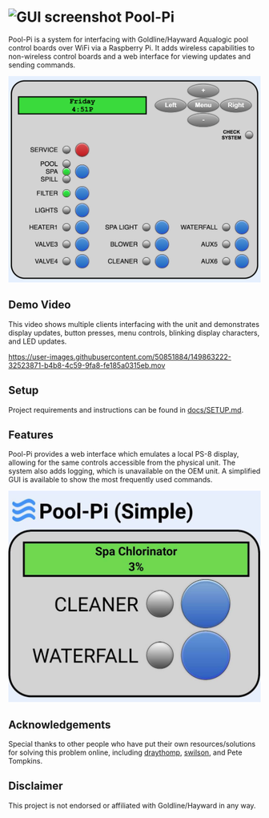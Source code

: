 # <img width="24" alt="GUI screenshot" src="/src/static/favicon.ico"> Pool-Pi

Pool-Pi is a system for interfacing with Goldline/Hayward Aqualogic pool control boards over WiFi via a Raspberry Pi. It adds wireless capabilities to non-wireless control boards and a web interface for viewing updates and sending commands.
<p align='center'>
<img width="535" alt="GUI screenshot" src="/docs/media/gui_1.png">
</p>


## Demo Video
This video shows multiple clients interfacing with the unit and demonstrates display updates, button presses, menu controls, blinking display characters, and LED updates.

https://user-images.githubusercontent.com/50851884/149863222-32523871-b4b8-4c59-9fa8-fe185a0315eb.mov

## Setup
Project requirements and instructions can be found in [docs/SETUP.md](/docs/SETUP.md).

## Features
Pool-Pi provides a web interface which emulates a local PS-8 display, allowing for the same controls accessible from the physical unit. The system also adds logging, which is unavailable on the OEM unit. A simplified GUI is available to show the most frequently used commands.
<p align='center'>
<img width="535" alt="GUI screenshot" src="/docs/media/gui_2.png">
</p>

## Acknowledgements
Special thanks to other people who have put their own resources/solutions for solving this problem online, including [draythomp](http://www.desert-home.com/), [swilson](https://github.com/swilson/aqualogic), and Pete Tompkins.

## Disclaimer
This project is not endorsed or affiliated with Goldline/Hayward in any way.
